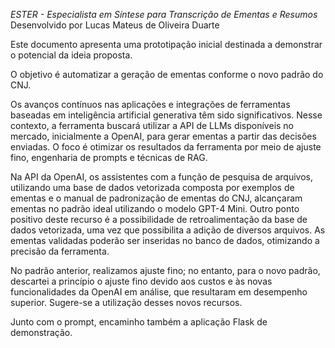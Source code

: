 *ESTER - Especialista em Síntese para Transcrição de Ementas e Resumos*
Desenvolvido por Lucas Mateus de Oliveira Duarte

Este documento apresenta uma prototipação inicial destinada a demonstrar o potencial da ideia proposta.

O objetivo é automatizar a geração de ementas conforme o novo padrão do CNJ.

Os avanços contínuos nas aplicações e integrações de ferramentas baseadas em inteligência artificial generativa têm sido significativos. Nesse contexto, a ferramenta buscará utilizar a API de LLMs disponíveis no mercado, inicialmente a OpenAI, para gerar ementas a partir das decisões enviadas. O foco é otimizar os resultados da ferramenta por meio de ajuste fino, engenharia de prompts e técnicas de RAG.

Na API da OpenAI, os assistentes com a função de pesquisa de arquivos, utilizando uma base de dados vetorizada composta por exemplos de ementas e o manual de padronização de ementas do CNJ, alcançaram ementas no padrão ideal utilizando o modelo GPT-4 Mini. Outro ponto positivo deste recurso é a possibilidade de retroalimentação da base de dados vetorizada, uma vez que possibilita a adição de diversos arquivos. As ementas validadas poderão ser inseridas no banco de dados, otimizando a precisão da ferramenta. 

No padrão anterior, realizamos ajuste fino; no entanto, para o novo padrão, descartei a princípio o ajuste fino devido aos custos e às novas funcionalidades da OpenAI em análise, que resultaram em desempenho superior. Sugere-se a utilização desses novos recursos.

Junto com o prompt, encaminho também a aplicação Flask de demonstração.
